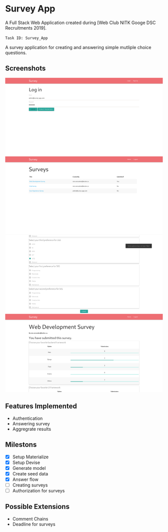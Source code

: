 # Survey App

A Full Stack Web Application created during [Web Club NITK Googe DSC Recruitments 2019].

`Task ID: Survey_App`

A survey application for creating and answering simple mutliple choice questions.

## Screenshots

![Log in page](/screenshots/login.png)
![Index](/screenshots/index.png)
![Options not filled](/screenshots/options_not_filled.png)
![Aggegrates](/screenshots/aggregrates.png)

## Features Implemented

- Authentication
- Answering survey
- Aggregrate results

## Milestons

- [x] Setup Materialize
- [x] Setup Devise
- [x] Generate model
- [x] Create seed data
- [x] Answer flow
- [ ] Creating surveys
- [ ] Authorization for surveys

## Possible Extensions

- Comment Chains
- Deadline for surveys
